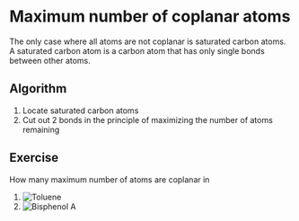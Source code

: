 # Maximum number of coplanar atoms

The only case where all atoms are not coplanar is saturated carbon atoms.
A saturated carbon atom is a carbon atom that has only single bonds between other atoms.

## Algorithm
1. Locate saturated carbon atoms
2. Cut out 2 bonds in the principle of maximizing the number of atoms remaining

## Exercise
How many maximum number of atoms are coplanar in
1. ![Toluene](https://web.archive.org/web/20200923024404if_/https://upload.wikimedia.org/wikipedia/commons/thumb/2/2e/Toluol.svg/40px-Toluol.svg.png)
2. ![Bisphenol A](https://web.archive.org/web/20201104162300if_/https://upload.wikimedia.org/wikipedia/commons/thumb/6/61/Bisphenol-A-Skeletal.svg/240px-Bisphenol-A-Skeletal.svg.png)
